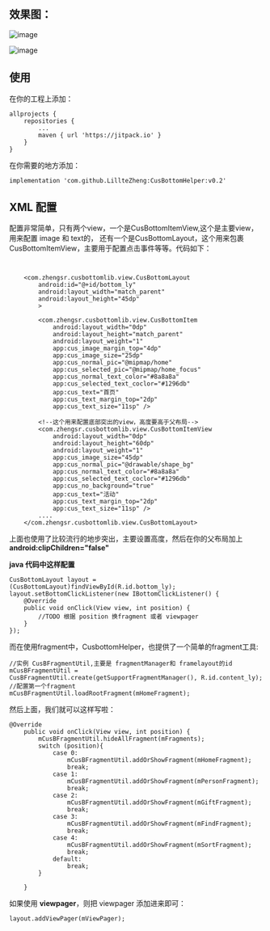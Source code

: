 

## 效果图：
![image](https://github.com/LillteZheng/CusBottomHelper/raw/master/gif/cus_fragment.gif)

![image](https://github.com/LillteZheng/CusBottomHelper/raw/master/gif/cus_viewpager.gif)


## 使用
在你的工程上添加：
```
allprojects {
	repositories {
		...
		maven { url 'https://jitpack.io' }
	}
}
```

在你需要的地方添加：
```
implementation 'com.github.LillteZheng:CusBottomHelper:v0.2'
```

## XML 配置

配置非常简单，只有两个view，一个是CusBottomItemView,这个是主要view，用来配置 image 和 text的， 还有一个是CusBottomLayout，这个用来包裹 CusBottomItemView，主要用于配置点击事件等等。代码如下：

```


    <com.zhengsr.cusbottomlib.view.CusBottomLayout
        android:id="@+id/bottom_ly"
        android:layout_width="match_parent"
        android:layout_height="45dp"
        >

        <com.zhengsr.cusbottomlib.view.CusBottomItem
            android:layout_width="0dp"
            android:layout_height="match_parent"
            android:layout_weight="1"
            app:cus_image_margin_top="4dp"
            app:cus_image_size="25dp"
            app:cus_normal_pic="@mipmap/home"
            app:cus_selected_pic="@mipmap/home_focus"
            app:cus_normal_text_color="#8a8a8a"
            app:cus_selected_text_coclor="#1296db"
            app:cus_text="首页"
            app:cus_text_margin_top="2dp"
            app:cus_text_size="11sp" />

        <!--这个用来配置底部突出的view，高度要高于父布局-->
        <com.zhengsr.cusbottomlib.view.CusBottomItemView
            android:layout_width="0dp"
            android:layout_height="60dp"
            android:layout_weight="1"
            app:cus_image_size="45dp"
            app:cus_normal_pic="@drawable/shape_bg"
            app:cus_normal_text_color="#8a8a8a"
            app:cus_selected_text_coclor="#1296db"
            app:cus_no_background="true"
            app:cus_text="活动"
            app:cus_text_margin_top="2dp"
            app:cus_text_size="11sp" />
        ....
    </com.zhengsr.cusbottomlib.view.CusBottomLayout>

```
上面也使用了比较流行的地步突出，主要设置高度，然后在你的父布局加上 **android:clipChildren="false"**


**java 代码中这样配置**
```
CusBottomLayout layout = (CusBottomLayout)findViewById(R.id.bottom_ly);
layout.setBottomClickListener(new IBottomClickListener() {
    @Override
    public void onClick(View view, int position) {
        //TODO 根据 position 换fragment 或者 viewpager
    }
});
```
而在使用fragment中，CusbottomHelper，也提供了一个简单的fragment工具:
```
//实例 CusBFragmentUtil,主要是 fragmentManager和 framelayout的id
mCusBFragmentUtil = CusBFragmentUtil.create(getSupportFragmentManager(), R.id.content_ly);
//配置第一个fragment
mCusBFragmentUtil.loadRootFragment(mHomeFragment);
```
然后上面，我们就可以这样写啦：
```
@Override
    public void onClick(View view, int position) {
        mCusBFragmentUtil.hideAllFragment(mFragments);
        switch (position){
            case 0:
                mCusBFragmentUtil.addOrShowFragment(mHomeFragment);
                break;
            case 1:
                mCusBFragmentUtil.addOrShowFragment(mPersonFragment);
                break;
            case 2:
                mCusBFragmentUtil.addOrShowFragment(mGiftFragment);
                break;
            case 3:
                mCusBFragmentUtil.addOrShowFragment(mFindFragment);
                break;
            case 4:
                mCusBFragmentUtil.addOrShowFragment(mSortFragment);
                break;
            default:
                break;
        }

    }
```


如果使用 **viewpager**，则把 viewpager 添加进来即可：
```
layout.addViewPager(mViewPager);
```
